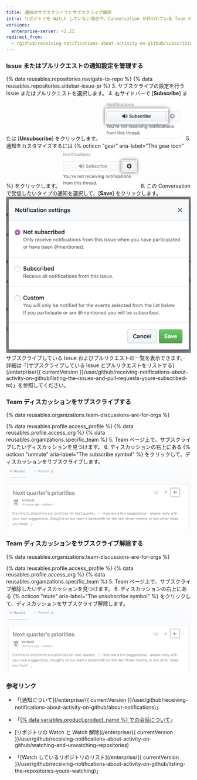 ```yaml
---
title: 通知のサブスクライブとサブスクライブ解除
intro: リポジトリを Watch していない場合や、Conversation が行われている Team のメンバーでない場合でも、Issue やプルリクエスト、Team ディスカッションの個別の Conversation にサブスクライブできます。 Conversation に関心がなくなった場合は、サブスクライブ解除や受信する通知のカスタマイズができます。
versions:
  enterprise-server: <2.21
redirect_from:
  - /github/receiving-notifications-about-activity-on-github/subscribing-to-and-unsubscribing-from-notifications
---
```

### Issue またはプルリクエストの通知設定を管理する

{% data reusables.repositories.navigate-to-repo %}
{% data reusables.repositories.sidebar-issue-pr %}
3. サブスクライブの設定を行う Issue またはプルリクエストを選択します。
4. 右サイドバーで [**Subscribe**] または [**Unsubscribe**] をクリックします。 ![Conversation サブスクライブボタン](/assets/images/help/notifications/subscribe_button_with_gear.png)
5. 通知をカスタマイズするには {% octicon "gear" aria-label="The gear icon" %} をクリックします。 ![Conversation サブスクライブの隣にある歯車ボタン](/assets/images/help/notifications/subscribe_button_with_gear_chosen.png)
6. この Conversation で受信したいタイプの通知を選択して、[**Save**] をクリックします。 ![Conversation Subscribe options list](/assets/images/help/notifications/subscribe_options.png) サブスクライブしている Issue およびプルリクエストの一覧を表示できます。 詳細は「[サブスクライブしている Issue とプルリクエストをリストする](/enterprise/{{ currentVersion }}/user/github/receiving-notifications-about-activity-on-github/listing-the-issues-and-pull-requests-youre-subscribed-to)」を参照してください。

### Team ディスカッションをサブスクライブする

{% data reusables.organizations.team-discussions-are-for-orgs %}

{% data reusables.profile.access_profile %}
{% data reusables.profile.access_org %}
{% data reusables.organizations.specific_team %}
5. Team ページ上で、サブスクライブしたいディスカッションを見つけます。
6. ディスカッションの右上にある {% octicon "unmute" aria-label="The subscribe symbol" %} をクリックして、ディスカッションをサブスクライブします。 ![Team ディスカッション サブスクライブボタン](/assets/images/help/notifications/team-discussion-subscribe-button.png)

### Team ディスカッションをサブスクライブ解除する

{% data reusables.organizations.team-discussions-are-for-orgs %}

{% data reusables.profile.access_profile %}
{% data reusables.profile.access_org %}
{% data reusables.organizations.specific_team %}
5. Team ページ上で、サブスクライブ解除したいディスカッションを見つけます。
6. ディスカッションの右上にある {% octicon "mute" aria-label="The unsubscribe symbol" %} をクリックして、ディスカッションをサブスクライブ解除します。 ![Team ディスカッション サブスクライブボタン](/assets/images/help/notifications/team-discussion-unsubscribe-button.png)

### 参考リンク

- 「[通知について](/enterprise/{{ currentVersion }}/user/github/receiving-notifications-about-activity-on-github/about-notifications)」
- 「[{% data variables.product.product_name %} での会話について](/articles/about-conversations-on-github)」
- [リポジトリの Watch と Watch 解除](/enterprise/{{ currentVersion }}/user/github/receiving-notifications-about-activity-on-github/watching-and-unwatching-repositories)

- 「[Watch しているリポジトリのリスト](/enterprise/{{ currentVersion }}/user/github/receiving-notifications-about-activity-on-github/listing-the-repositories-youre-watching)」
